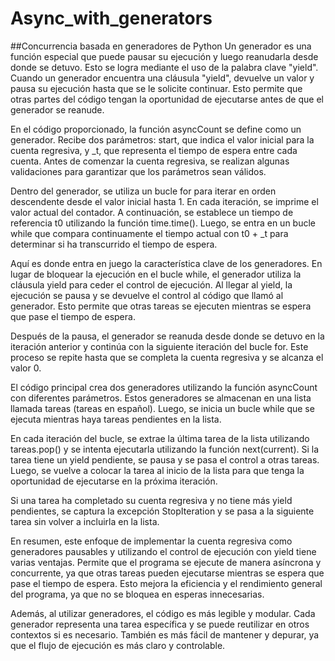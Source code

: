 # Async_with_generators
##Concurrencia basada en generadores de Python
Un generador es una función especial que puede pausar su ejecución y luego reanudarla desde donde se detuvo. Esto se logra mediante el uso de la palabra clave "yield". Cuando un generador encuentra una cláusula "yield", devuelve un valor y pausa su ejecución hasta que se le solicite continuar. Esto permite que otras partes del código tengan la oportunidad de ejecutarse antes de que el generador se reanude.

En el código proporcionado, la función asyncCount se define como un generador. Recibe dos parámetros: start, que indica el valor inicial para la cuenta regresiva, y _t, que representa el tiempo de espera entre cada cuenta. Antes de comenzar la cuenta regresiva, se realizan algunas validaciones para garantizar que los parámetros sean válidos.

Dentro del generador, se utiliza un bucle for para iterar en orden descendente desde el valor inicial hasta 1. En cada iteración, se imprime el valor actual del contador. A continuación, se establece un tiempo de referencia t0 utilizando la función time.time(). Luego, se entra en un bucle while que compara continuamente el tiempo actual con t0 + _t para determinar si ha transcurrido el tiempo de espera.

Aquí es donde entra en juego la característica clave de los generadores. En lugar de bloquear la ejecución en el bucle while, el generador utiliza la cláusula yield para ceder el control de ejecución. Al llegar al yield, la ejecución se pausa y se devuelve el control al código que llamó al generador. Esto permite que otras tareas se ejecuten mientras se espera que pase el tiempo de espera.

Después de la pausa, el generador se reanuda desde donde se detuvo en la iteración anterior y continúa con la siguiente iteración del bucle for. Este proceso se repite hasta que se completa la cuenta regresiva y se alcanza el valor 0.

El código principal crea dos generadores utilizando la función asyncCount con diferentes parámetros. Estos generadores se almacenan en una lista llamada tareas (tareas en español). Luego, se inicia un bucle while que se ejecuta mientras haya tareas pendientes en la lista.

En cada iteración del bucle, se extrae la última tarea de la lista utilizando tareas.pop() y se intenta ejecutarla utilizando la función next(current). Si la tarea tiene un yield pendiente, se pausa y se pasa el control a otras tareas. Luego, se vuelve a colocar la tarea al inicio de la lista para que tenga la oportunidad de ejecutarse en la próxima iteración.

Si una tarea ha completado su cuenta regresiva y no tiene más yield pendientes, se captura la excepción StopIteration y se pasa a la siguiente tarea sin volver a incluirla en la lista.

En resumen, este enfoque de implementar la cuenta regresiva como generadores pausables y utilizando el control de ejecución con yield tiene varias ventajas. Permite que el programa se ejecute de manera asíncrona y concurrente, ya que otras tareas pueden ejecutarse mientras se espera que pase el tiempo de espera. Esto mejora la eficiencia y el rendimiento general del programa, ya que no se bloquea en esperas innecesarias.

Además, al utilizar generadores, el código es más legible y modular. Cada generador representa una tarea específica y se puede reutilizar en otros contextos si es necesario. También es más fácil de mantener y depurar, ya que el flujo de ejecución es más claro y controlable.
